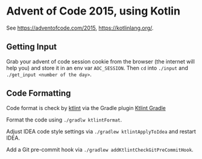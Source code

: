 # Advent of Code 2015, using Kotlin

See <https://adventofcode.com/2015>, <https://kotlinlang.org/>.

## Getting Input

Grab your advent of code session cookie from the browser (the internet will help you)
and store it in an env var `AOC_SESSION`. Then `cd` into `./input` and `./get_input <number of the day>`.

## Code Formatting

Code format is check by [ktlint](https://ktlint.github.io/)
via the Gradle plugin [Ktlint Gradle](https://github.com/jlleitschuh/ktlint-gradle)

Format the code using `./gradlw ktlintFormat`.

Adjust IDEA code style settings via `./gradlew ktlintApplyToIdea` and restart IDEA.

Add a Git pre-commit hook via `./gradlew addKtlintCheckGitPreCommitHook`.
